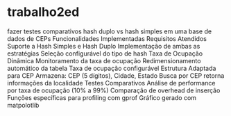 # trabalho2ed
fazer testes comparativos hash duplo vs hash simples em uma base de dados de CEPs
Funcionalidades Implementadas
Requisitos Atendidos
Suporte a Hash Simples e Hash Duplo
Implementação de ambas as estratégias
Seleção configurável do tipo de hash
Taxa de Ocupação Dinâmica
Monitoramento da taxa de ocupação
Redimensionamento automático da tabela
Taxa de ocupação configurável
Estrutura Adaptada para CEP
Armazena: CEP (5 dígitos), Cidade, Estado
Busca por CEP retorna informações da localidade
Testes Comparativos
Análise de performance por taxa de ocupação (10% a 99%)
Comparação de overhead de inserção
Funções específicas para profiling com gprof
Gráfico gerado com matpolotlib
